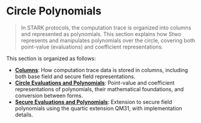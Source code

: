 # Circle Polynomials

> In STARK protocols, the computation trace is organized into columns and represented as polynomials. This section explains how Stwo represents and manipulates polynomials over the circle, covering both point-value (evaluations) and coefficient representations.

This section is organized as follows:

- **[Columns](./columns.md)**: How computation trace data is stored in columns, including both base field and secure field representations.
- **[Circle Evaluations and Polynomials](./evals-and-poly.md)**: Point-value and coefficient representations of polynomials, their mathematical foundations, and conversion between forms.
- **[Secure Evaluations and Polynomials](./secure-evals-and-poly.md)**: Extension to secure field polynomials using the quartic extension QM31, with implementation details.